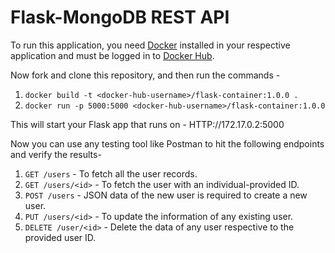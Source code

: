 # Flask-MongoDB REST API

To run this application, you need [Docker](https://docs.docker.com/engine/install/) installed in your respective application and must be logged in to [Docker Hub](https://hub.docker.com/).

Now fork and clone this repository, and then run the commands - 
1. `docker build -t <docker-hub-username>/flask-container:1.0.0 .`
2. `docker run -p 5000:5000 <docker-hub-username>/flask-container:1.0.0`

This will start your Flask app that runs on - HTTP://172.17.0.2:5000

Now you can use any testing tool like Postman to hit the following endpoints and verify the results-
1. `GET /users` - To fetch all the user records.
2. `GET /users/<id>` - To fetch the user with an individual-provided ID.
3. `POST /users` - JSON data of the new user is required to create a new user.
4. `PUT /users/<id>` - To update the information of any existing user.
5. `DELETE /user/<id>` - Delete the data of any user respective to the provided user ID.
